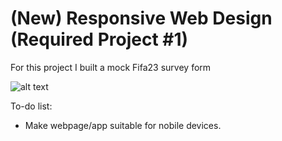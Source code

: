 # (New) Responsive Web Design (Required Project #1)

For this project I built a mock Fifa23 survey form 

![alt text](https://imgur.com/ZpDMuBk)

To-do list:
- Make webpage/app suitable for nobile devices.
